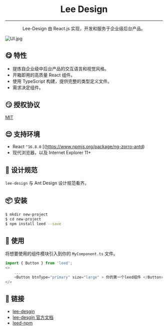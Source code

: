 # <center>Lee Design</center>
---
<center>Lee-Design 由 React.js 实现，开发和服务于企业级后台产品。</center>

![UI.jpg](https://img-blog.csdnimg.cn/img_convert/5f7c9c9d226614bb09eeb4bd60e3b7c0.png)
## 😋 特性

- 提炼自企业级中后台产品的交互语言和视觉风格。
- 开箱即用的高质量 React 组件。
- 使用 TypeScript 构建，提供完整的类型定义文件。
- 需求决定组件。

## 😏 授权协议

[MIT](https://github.com/NG-ZORRO/ng-zorro-antd/blob/master/LICENSE)



## 😌 支持环境

- React `^16.8.0` [(https://www.npmjs.org/package/ng-zorro-antd)
- 现代浏览器，以及 Internet Explorer 11+


## 🎨 设计规范

`lee-design` 与 Ant Design 设计规范看齐。

## 📦 安装

```bash
$ mkdir new-project
$ cd new-project
$ npm install leed --save
```


## 🔨 使用

将想要使用的组件模块引入到你的 `MyComponent.ts` 文件。

```ts
import { Button } from 'leed';
<>
	...
	<Button btnType="primary" size="large" > 你的第一个leed组件 </Button>
</>

```


## 🔗 链接

* [lee-desgin](https://gitee.com/itleeyw/lee-design)
* [lee-desgin 官方文档](http://itleeyw.gitee.io/lee-design-story-book/?path=/docs/start--welcome)
* [leed-npm](https://www.npmjs.com/package/leed)

